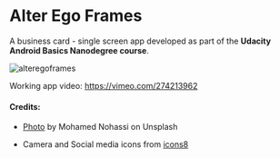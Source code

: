 # Alter Ego Frames

A business card - single screen app developed as part of the **Udacity Android Basics Nanodegree course**. 

![alteregoframes](https://user-images.githubusercontent.com/5392993/41188967-8dac51f8-6be4-11e8-8f81-f8f3ef78f408.png)

Working app video: https://vimeo.com/274213962


#### Credits:

* [Photo](https://unsplash.com/photos/4af_nc3jwIk) by Mohamed Nohassi on Unsplash

* Camera and Social media icons from [icons8](https://icons8.com/)
